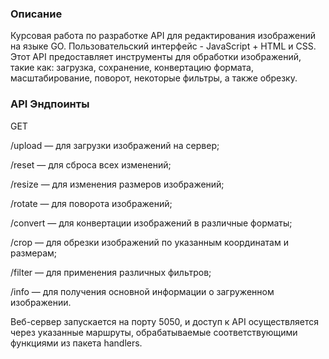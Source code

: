 ### Описание

Курсовая работа по разработке API для редактирования изображений на языке GO. Пользовательский интерфейс - JavaScript + HTML и CSS.
Этот API предоставляет инструменты для обработки изображений, такие как: загрузка, сохранение, конвертацию формата, масштабирование, поворот, некоторые фильтры, а также обрезку. 

### API Эндпоинты

GET

/upload — для загрузки изображений на сервер;

/reset — для сброса всех изменений;

/resize — для изменения размеров изображений;

/rotate — для поворота изображений;

/convert — для конвертации изображений в различные форматы;

/crop — для обрезки изображений по указанным координатам и размерам;

/filter — для применения различных фильтров;

/info — для получения основной информации о загруженном изображении.

Веб-сервер запускается на порту 5050, и доступ к API осуществляется через указанные маршруты, обрабатываемые соответствующими функциями из пакета handlers.
